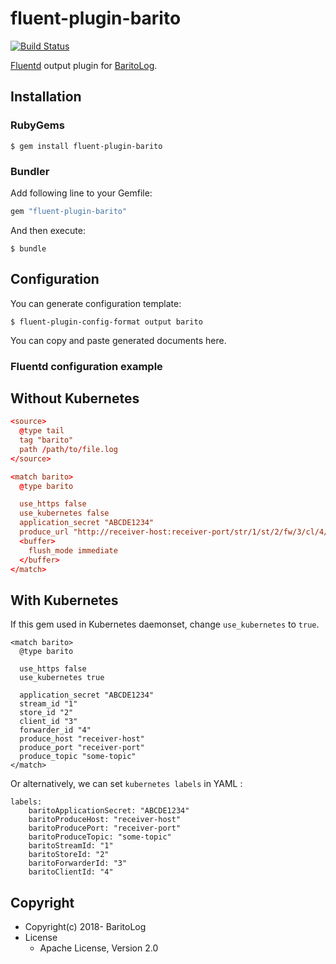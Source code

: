 # fluent-plugin-barito

[![Build Status](https://travis-ci.org/BaritoLog/Barito-Fluent-Plugin.svg?branch=master)](https://travis-ci.org/BaritoLog/Barito-Fluent-Plugin)

[Fluentd](https://fluentd.org/) output plugin for [BaritoLog](https://github.com/BaritoLog).

## Installation

### RubyGems

```
$ gem install fluent-plugin-barito
```

### Bundler

Add following line to your Gemfile:

```ruby
gem "fluent-plugin-barito"
```

And then execute:

```
$ bundle
```

## Configuration

You can generate configuration template:

```
$ fluent-plugin-config-format output barito
```

You can copy and paste generated documents here.

### Fluentd configuration example

## Without Kubernetes

```conf
<source>
  @type tail
  tag "barito"
  path /path/to/file.log
</source>

<match barito>
  @type barito

  use_https false
  use_kubernetes false
  application_secret "ABCDE1234"
  produce_url "http://receiver-host:receiver-port/str/1/st/2/fw/3/cl/4/produce/some-topic"
  <buffer>
    flush_mode immediate
  </buffer>
</match>
```

## With Kubernetes
If this gem used in Kubernetes daemonset, change `use_kubernetes` to `true`.

```
<match barito>
  @type barito

  use_https false
  use_kubernetes true

  application_secret "ABCDE1234"
  stream_id "1"
  store_id "2"
  client_id "3"
  forwarder_id "4"
  produce_host "receiver-host"
  produce_port "receiver-port"
  produce_topic "some-topic"
</match>
```

Or alternatively, we can set `kubernetes labels` in YAML :

```
labels:
    baritoApplicationSecret: "ABCDE1234"
    baritoProduceHost: "receiver-host"
    baritoProducePort: "receiver-port"
    baritoProduceTopic: "some-topic"
    baritoStreamId: "1"
    baritoStoreId: "2"
    baritoForwarderId: "3"
    baritoClientId: "4"
```

## Copyright

* Copyright(c) 2018- BaritoLog
* License
  * Apache License, Version 2.0

